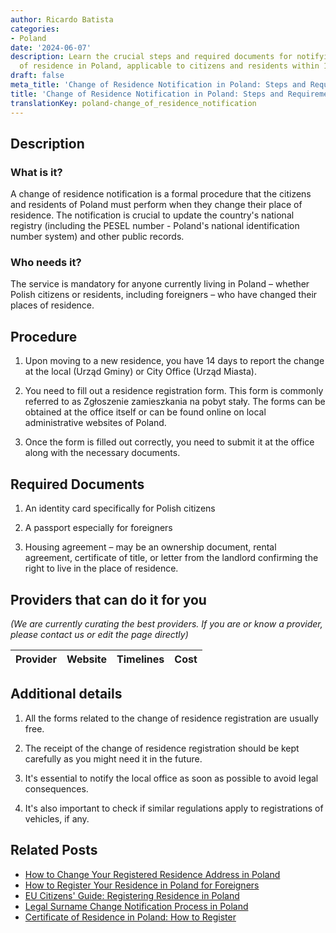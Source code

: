 ```yaml
---
author: Ricardo Batista
categories:
- Poland
date: '2024-06-07'
description: Learn the crucial steps and required documents for notifying a change
  of residence in Poland, applicable to citizens and residents within 14 days of moving.
draft: false
meta_title: 'Change of Residence Notification in Poland: Steps and Requirements'
title: 'Change of Residence Notification in Poland: Steps and Requirements'
translationKey: poland-change_of_residence_notification
---
```


## Description

### What is it?
A change of residence notification is a formal procedure that the citizens and residents of Poland must perform when they change their place of residence. The notification is crucial to update the country's national registry (including the PESEL number - Poland's national identification number system) and other public records.

### Who needs it?
The service is mandatory for anyone currently living in Poland – whether Polish citizens or residents, including foreigners – who have changed their places of residence.

## Procedure

1. Upon moving to a new residence, you have 14 days to report the change at the local (Urząd Gminy) or City Office (Urząd Miasta). 

2. You need to fill out a residence registration form. This form is commonly referred to as Zgłoszenie zamieszkania na pobyt stały. The forms can be obtained at the office itself or can be found online on local administrative websites of Poland.

3. Once the form is filled out correctly, you need to submit it at the office along with the necessary documents.

## Required Documents

1. An identity card specifically for Polish citizens 

2. A passport especially for foreigners

3. Housing agreement – may be an ownership document, rental agreement, certificate of title, or letter from the landlord confirming the right to live in the place of residence.

## Providers that can do it for you

_(We are currently curating the best providers. If you are or know a provider, please contact us or edit the page directly)_

| Provider        |     Website     |     Timelines    |       Cost      |
| :-------------: | :-------------: |  :-------------: | :-------------: |

## Additional details

1. All the forms related to the change of residence registration are usually free.

2. The receipt of the change of residence registration should be kept carefully as you might need it in the future.

3. It's essential to notify the local office as soon as possible to avoid legal consequences.

4. It's also important to check if similar regulations apply to registrations of vehicles, if any.
## Related Posts

- [How to Change Your Registered Residence Address in Poland](https://tramitit.com/guides/poland/change_of_registered_residence_address/)
- [How to Register Your Residence in Poland for Foreigners](https://tramitit.com/guides/poland/registering_the_residence_of_a_foreigner/)
- [EU Citizens' Guide: Registering Residence in Poland](https://tramitit.com/guides/poland/registration_of_residence_for_eu_citizens/)
- [Legal Surname Change Notification Process in Poland](https://tramitit.com/guides/poland/change_of_surname_notification/)
- [Certificate of Residence in Poland: How to Register](https://tramitit.com/guides/poland/certificate_of_registration_of_residence/)
